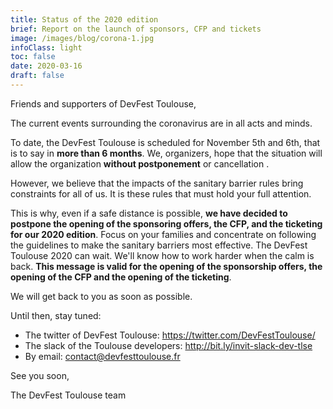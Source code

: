 ```yaml
---
title: Status of the 2020 edition
brief: Report on the launch of sponsors, CFP and tickets
image: /images/blog/corona-1.jpg
infoClass: light
toc: false
date: 2020-03-16
draft: false
---
```


Friends and supporters of DevFest Toulouse,

The current events surrounding the coronavirus are in all acts and minds.

To date, the DevFest Toulouse is scheduled for November 5th and 6th, that is to say in **more than 6 months**. We, organizers, hope that the situation will allow the organization **without postponement** or cancellation . 

However, we believe that the impacts of the sanitary barrier rules bring constraints for all of us. It is these rules that must hold your full attention.

This is why, even if a safe distance is possible, **we have decided to postpone the opening of the sponsoring offers, the CFP, and the ticketing for our 2020 edition**. Focus on your families and concentrate on following the guidelines to make the sanitary barriers most effective. The DevFest Toulouse 2020 can wait. We'll know how to work harder when the calm is back. **This message is valid for the opening of the sponsorship offers, the opening of the CFP and the opening of the ticketing**.

We will get back to you as soon as possible.

Until then, stay tuned:

* The twitter of DevFest Toulouse: https://twitter.com/DevFestToulouse/ 
* The slack of the Toulouse developers: http://bit.ly/invit-slack-dev-tlse 
* By email: contact@devfesttoulouse.fr

See you soon,

The DevFest Toulouse team